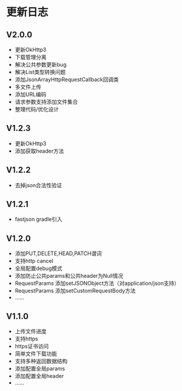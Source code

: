 # 更新日志
## V2.0.0
* 更新OkHttp3
* 下载管理分离
* 解决公共参数更新bug
* 解决List<Bean>类型转换问题
* 添加JsonArrayHttpRequestCallback回调类
* 多文件上传
* 添加URL编码
* 请求参数支持添加文件集合
* 整理代码/优化设计

## V1.2.3
* 更新OkHttp3
* 添加获取header方法

## V1.2.2
* 去掉json合法性验证

## V1.2.1
* fastjson gradle引入

## V1.2.0
* 添加PUT,DELETE,HEAD,PATCH谓词
* 支持http cancel
* 全局配置debug模式
* 添加防止公共params和公共header为Null情况
* RequestParams 添加setJSONObject方法（对application/json支持）
* RequestParams 添加setCustomRequestBody方法
* …… 

## V1.1.0
* 上传文件进度
* 支持https
* https证书访问
* 简单文件下载功能
* 支持多种返回数据结构
* 添加配置全局params
* 添加配置全局header
* ……